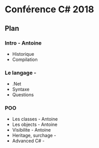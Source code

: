 # Conférence C# 2018

## Plan

### Intro - Antoine

* Historique
* Compilation

### Le langage -

* .Net
* Syntaxe
* Questions

### POO

* Les classes - Antoine
* Les objects - Antoine
* Visibilite - Antoine
* Heritage, surchage -
* Advanced C# -